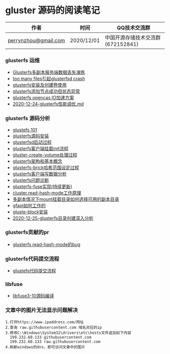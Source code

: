 #  gluster 源码的阅读笔记

| 作者 | 时间 |QQ技术交流群 |
| ------ | ------ |------ |
| perrynzhou@gmail.com |2020/12/01 |中国开源存储技术交流群(672152841) |






### glusterfs 运维

- [Glusterfs多副本服务端数据丢失演练](./document/glusterfs/Glusterfs多副本服务端数据丢失演练.md)
- [too many files引起glusterfsd crash](./document/glusterfs/glusterfsd出现crash的分析和总结.md)
- [glusterfs安装及创建卷使用](./document/glusterfs/glusterfs安装及创建卷使用.md)
- [glusterfs添加节点成功但状态异常](./document/glusterfs/glusterfs添加节点错误.md)
- [glusterfs opencas IO加速方案](./document/glusterfs/OpenCAS缓存加速方案.md)
- [2020-12-24-glusterfs性能调优.md](./document/glusterfs/2020-12-24-glusterfs性能调优.md)



### glusterfs 源码分析
- [glustefs 101](./document/glusterfs101-courses)
- [glusterfs源码安装](./document/glusterfs/glusterfs源码安装.md)
- [glusterfsd启动过程](./document/glusterfs/glusterfsd启动过程.md)
- [glusterfs客户端挂载init流程](./document/glusterfs/glusterfs客户端挂载init流程.md)
- [gluster-create-volume处理过程](./document/glusterfs/gluster-create-volume处理过程.md)
- [glusterfs架构和基本概念](./document/glusterfs/glusterfs架构和基本概念.md)
- [glusterfs-brick哈希范围设定过程](./document/glusterfs/glusterfs-brick哈希范围设定过程.md)
- [glusterfs客户端写数据分析](./document/glusterfs/glusterfs客户端写数据分析.md)
- [glusterfs问题诊断](./document/glusterfs/glusterfs问题诊断.md)
- [glusterfs-fuse实现(持续更新)](./document/glusterfs/glusterfs-fuse实现.md)
- [cluster.read-hash-mode工作原理](./document/glusterfs/cluster.read-hash-mode工作原理.md)
- [多副本情况下mount挂载目录如何选择可用的副本目录](./document/glusterfs/多副本情况下mount挂载目录如何选择可用的副本目录.md)
- [gfapi如何工作的](./document/glusterfs/2020-11-04-gfapi如何工作的.md)
- [gluste-block安装](./document/glusterfs/gluste-block介绍.md) 
- [2020-12-25-glusterfs目录创建深入分析](./document/glusterfs/2020-12-25-glusterfs目录创建深入分析.md) 

### glusterfs贡献的pr

- [glusterfs read-hash-mode的bug](https://github.com/gluster/glusterfs/commit/268faabed00995537394c04ac168c018167fbe27)


### glusterfs代码提交流程
- [glustefs代码提交流程](./document/glusterfs/glusterfs代码提交流程.md)


### libfuse

- [libfuse3-10源码编译](./document/libfuse/2020-12-06-libfuse-3.10源码编译.md)

### 文章中的图片无法显示问题解决

```
1.打开https://www.ipaddress.com/网址
2.查询 raw.githubusercontent.com 域名对应的ip
3.修改C:\Windows\System32\drivers\etc\hosts文件追加如下内容
  199.232.68.133 githubusercontent.com
  199.232.68.133 raw.githubusercontent.com
4.刷新windows的dns，即可访问文章中的图片
```





